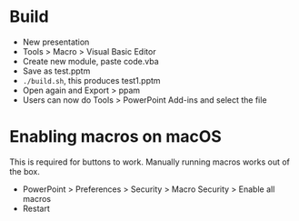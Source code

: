 

# Build

- New presentation
- Tools > Macro > Visual Basic Editor
- Create new module, paste code.vba
- Save as test.pptm
- `./build.sh`, this produces test1.pptm
- Open again and Export > ppam
- Users can now do Tools > PowerPoint Add-ins and select the file

# Enabling macros on macOS

This is required for buttons to work. Manually running macros works out of the box.

- PowerPoint > Preferences > Security > Macro Security > Enable all macros
- Restart

<!--

customui
https://answers.microsoft.com/en-us/msoffice/forum/all/xml-ribbon-powerpoint/5168a260-0941-4260-903a-b783d6782361

docs
https://learn.microsoft.com/en-us/openspecs/office_standards/ms-customui/846e8fb6-07d3-460b-816b-bcfae841c95b

usage
https://www.anirdesh.com/ribbon/callbacks-1.php

mac security problems
https://stackoverflow.com/questions/57733141/developing-a-custom-ribbon-add-in-for-powerpoint-office-365-mac

-->
